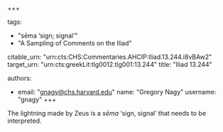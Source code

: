 +++

tags:
- "sēma ‘sign; signal’"
- "A Sampling of Comments on the Iliad"

citable_urn: "urn:cts:CHS:Commentaries.AHCIP:Iliad.13.244.i8vBAw2"
target_urn: "urn:cts:greekLit:tlg0012.tlg001:13.244"
title: "Iliad 13.244"

authors:
- email: "gnagy@chs.harvard.edu"
  name: "Gregory Nagy"
  username: "gnagy"
+++

<p>The lightning made by Zeus is a <em>sēma</em> ‘sign, signal’ that needs to be interpreted.  </p>